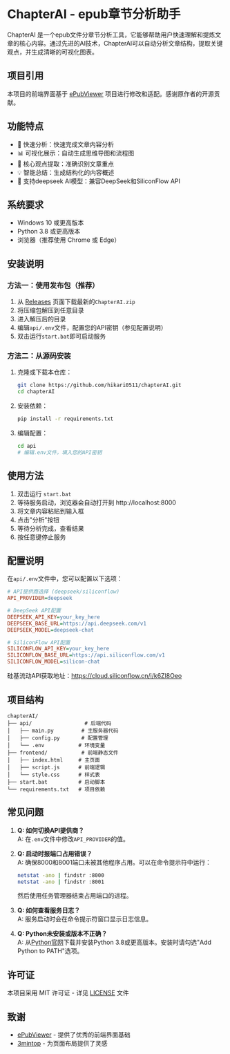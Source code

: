 # ChapterAI - epub章节分析助手

ChapterAI 是一个epub文件分章节分析工具，它能够帮助用户快速理解和提炼文章的核心内容。通过先进的AI技术，ChapterAI可以自动分析文章结构，提取关键观点，并生成清晰的可视化图表。

## 项目引用

本项目的前端界面基于 [ePubViewer](https://github.com/pgaskin/ePubViewer) 项目进行修改和适配。感谢原作者的开源贡献。

## 功能特点

- 🚀 快速分析：快速完成文章内容分析
- 📊 可视化展示：自动生成思维导图和流程图
- 🎯 核心观点提取：准确识别文章重点
- 💡 智能总结：生成结构化的内容概述
- 🔄 支持deepseek AI模型：兼容DeepSeek和SiliconFlow API

## 系统要求

- Windows 10 或更高版本
- Python 3.8 或更高版本
- 浏览器（推荐使用 Chrome 或 Edge）

## 安装说明

### 方法一：使用发布包（推荐）

1. 从 [Releases](https://github.com/hikari0511/chapterAI/releases) 页面下载最新的`ChapterAI.zip`
2. 将压缩包解压到任意目录
3. 进入解压后的目录
4. 编辑`api/.env`文件，配置您的API密钥（参见配置说明）
5. 双击运行`start.bat`即可启动服务

### 方法二：从源码安装

1. 克隆或下载本仓库：
   ```bash
   git clone https://github.com/hikari0511/chapterAI.git
   cd chapterAI
   ```

2. 安装依赖：
   ```bash
   pip install -r requirements.txt
   ```

3. 编辑配置：
   ```bash
   cd api
   # 编辑.env文件，填入您的API密钥
   ```

## 使用方法

1. 双击运行 `start.bat`
2. 等待服务启动，浏览器会自动打开到 http://localhost:8000
3. 将文章内容粘贴到输入框
4. 点击"分析"按钮
5. 等待分析完成，查看结果
6. 按任意键停止服务

## 配置说明

在`api/.env`文件中，您可以配置以下选项：

```ini
# API提供商选择 (deepseek/siliconflow)
API_PROVIDER=deepseek

# DeepSeek API配置
DEEPSEEK_API_KEY=your_key_here
DEEPSEEK_BASE_URL=https://api.deepseek.com/v1
DEEPSEEK_MODEL=deepseek-chat

# SiliconFlow API配置
SILICONFLOW_API_KEY=your_key_here
SILICONFLOW_BASE_URL=https://api.siliconflow.com/v1
SILICONFLOW_MODEL=silicon-chat
```
硅基流动API获取地址：https://cloud.siliconflow.cn/i/k6Zl8Oeo

## 项目结构

```
chapterAI/
├── api/                 # 后端代码
│   ├── main.py         # 主服务器代码
│   ├── config.py       # 配置管理
│   └── .env           # 环境变量
├── frontend/           # 前端静态文件
│   ├── index.html     # 主页面
│   ├── script.js      # 前端逻辑
│   └── style.css      # 样式表
├── start.bat          # 启动脚本
└── requirements.txt   # 项目依赖
```

## 常见问题

1. **Q: 如何切换API提供商？**  
   A: 在`.env`文件中修改`API_PROVIDER`的值。

2. **Q: 启动时报端口占用错误？**  
   A: 确保8000和8001端口未被其他程序占用。可以在命令提示符中运行：
   ```bash
   netstat -ano | findstr :8000
   netstat -ano | findstr :8001
   ```
   然后使用任务管理器结束占用端口的进程。

3. **Q: 如何查看服务日志？**  
   A: 服务启动时会在命令提示符窗口显示日志信息。

4. **Q: Python未安装或版本不正确？**  
   A: 从[Python官网](https://www.python.org/downloads/)下载并安装Python 3.8或更高版本。安装时请勾选"Add Python to PATH"选项。


## 许可证

本项目采用 MIT 许可证 - 详见 [LICENSE](LICENSE) 文件

## 致谢

- [ePubViewer](https://github.com/pgaskin/ePubViewer) - 提供了优秀的前端界面基础
- [3mintop](https://3min.top/) - 为页面布局提供了灵感
